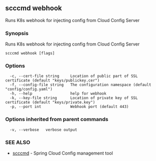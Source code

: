 ## scccmd webhook

Runs K8s webhook for injecting config from Cloud Config Server

### Synopsis

Runs K8s webhook for injecting config from Cloud Config Server

```
scccmd webhook [flags]
```

### Options

```
  -c, --cert-file string     Location of public part of SSL certificate (default "keys/publickey.cer")
  -f, --config-file string   The configuration namespace (default "config/config.yaml")
  -h, --help                 help for webhook
  -k, --key-file string      Location of private key of SSL certificate (default "keys/private.key")
  -p, --port int             Webhook port (default 443)
```

### Options inherited from parent commands

```
  -v, --verbose   verbose output
```

### SEE ALSO

* [scccmd](scccmd.md)	 - Spring Cloud Config management tool

